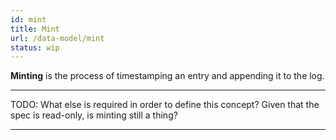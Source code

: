 ```yaml
---
id: mint
title: Mint
url: /data-model/mint
status: wip
---
```


**Minting** is the process of timestamping an entry and appending it to the log.

***
TODO: What else is required in order to define this concept? Given that the
spec is read-only, is minting still a thing?
***
